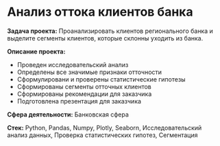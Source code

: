 # Анализ оттока клиентов банка

**Задача проекта:** Проанализировать клиентов регионального банка и выделите сегменты клиентов, которые склонны уходить из банка.

**Описание проекта:**
- Проведен исследовательский анализ
- Определены все значимые признаки отточности
- Сформулировани и проверены статистические гипотезы
- Сформированы сегменты отточных клиентов
- Сформированы рекомендации для заказчика
- Подготовлена презентация для заказчика

**Сфера деятельности:** Банковская сфера

**Стек:** Python, Pandas, Numpy, Plotly, Seaborn, Исследовательский анализ данных, Проверка статистических гипотез, Сегментация
